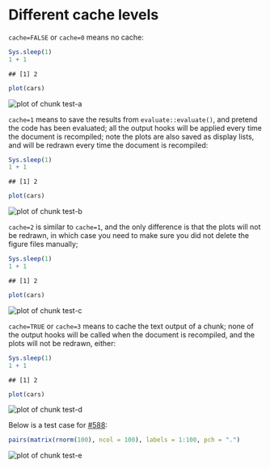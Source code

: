 # Different cache levels

`cache=FALSE` or `cache=0` means no cache:


```r
Sys.sleep(1)
1 + 1
```

```
## [1] 2
```

```r
plot(cars)
```

![plot of chunk test-a](http://animation.r-forge.r-project.org/knitr-ex/figure/101-cache-levels-test-a.png) 


`cache=1` means to save the results from `evaluate::evaluate()`, and pretend
the code has been evaluated; all the output hooks will be applied every time
the document is recompiled; note the plots are also saved as display lists,
and will be redrawn every time the document is recompiled:


```r
Sys.sleep(1)
1 + 1
```

```
## [1] 2
```

```r
plot(cars)
```

![plot of chunk test-b](http://animation.r-forge.r-project.org/knitr-ex/figure/101-cache-levels-test-b.png) 


`cache=2` is similar to `cache=1`, and the only difference is that the plots
will not be redrawn, in which case you need to make sure you did not delete
the figure files manually;


```r
Sys.sleep(1)
1 + 1
```

```
## [1] 2
```

```r
plot(cars)
```

![plot of chunk test-c](http://animation.r-forge.r-project.org/knitr-ex/figure/101-cache-levels-test-c.png) 


`cache=TRUE` or `cache=3` means to cache the text output of a chunk; none of
the output hooks will be called when the document is recompiled, and the
plots will not be redrawn, either:


```r
Sys.sleep(1)
1 + 1
```

```
## [1] 2
```

```r
plot(cars)
```

![plot of chunk test-d](http://animation.r-forge.r-project.org/knitr-ex/figure/101-cache-levels-test-d.png) 


Below is a test case for [#588](https://github.com/yihui/knitr/issues/588):


```r
pairs(matrix(rnorm(100), ncol = 100), labels = 1:100, pch = ".")
```

![plot of chunk test-e](http://animation.r-forge.r-project.org/knitr-ex/figure/101-cache-levels-test-e.png) 

